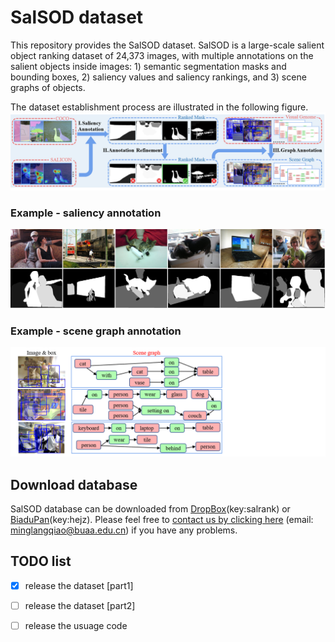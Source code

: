 
# SalSOD dataset

This repository provides the SalSOD dataset.
SalSOD is a large-scale salient object ranking dataset of 24,373 images, with multiple annotations on the salient objects
inside images: 1) semantic segmentation masks and bounding
boxes, 2) saliency values and saliency rankings, and 3) scene
graphs of objects. 

The dataset establishment process are illustrated in the following figure.
![](https://github.com/MinglangQiao/SalSOD/blob/main/fig/database_build.png)


### Example - saliency annotation

![](https://github.com/MinglangQiao/SalSOD/blob/main/fig/saliency/all_method_combined_imgs.png)

### Example - scene graph annotation

![](https://github.com/MinglangQiao/SalSOD/blob/main/fig/scene_graph/sgg.png)


## Download database
SalSOD database can be downloaded from [DropBox]([xx](https://www.dropbox.com/scl/fo/ujihh34i8supcqtcanwyd/h?rlkey=w6qizeoml2mi4skd4f6pj72ze&dl=0))(key:salrank) or [BiaduPan](https://pan.baidu.com/s/1uqMPyqj4pznHZc7t4MYhKw)(key:hejz). Please feel free to [contact us by clicking here](mailto:MinglangQiao@buaa.edu.cn) (email: minglangqiao@buaa.edu.cn) if you have any problems.


## TODO list
- [x] release the dataset [part1]
- [ ] release the dataset [part2]
- [ ] release the usuage code

